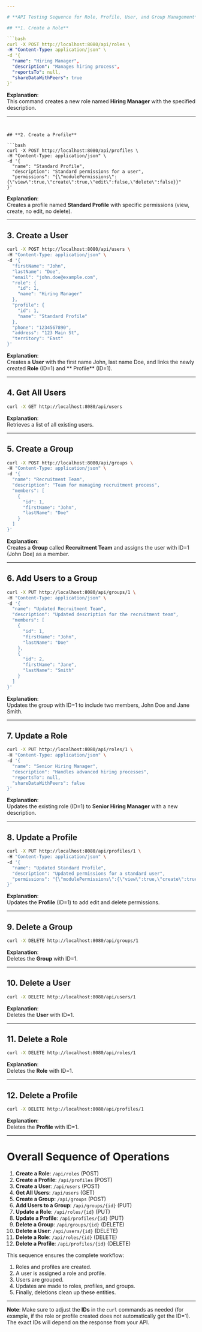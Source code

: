 ```yaml
---

# **API Testing Sequence for Role, Profile, User, and Group Management**

## **1. Create a Role**

```bash
curl -X POST http://localhost:8080/api/roles \
-H "Content-Type: application/json" \
-d '{
  "name": "Hiring Manager",
  "description": "Manages hiring process",
  "reportsTo": null,
  "shareDataWithPeers": true
}'
```

**Explanation**:  
This command creates a new role named **Hiring Manager** with the specified description.

---
```


## **2. Create a Profile**

```bash
curl -X POST http://localhost:8080/api/profiles \
-H "Content-Type: application/json" \
-d '{
  "name": "Standard Profile",
  "description": "Standard permissions for a user",
  "permissions": "{\"modulePermissions\":{\"view\":true,\"create\":true,\"edit\":false,\"delete\":false}}"
}'

```

**Explanation**:  
Creates a profile named **Standard Profile** with specific permissions (view, create, no edit, no delete).

---

## **3. Create a User**

```bash
curl -X POST http://localhost:8080/api/users \
-H "Content-Type: application/json" \
-d '{
  "firstName": "John",
  "lastName": "Doe",
  "email": "john.doe@example.com",
  "role": {
    "id": 1,
    "name": "Hiring Manager"
  },
  "profile": {
    "id": 1,
    "name": "Standard Profile"
  },
  "phone": "1234567890",
  "address": "123 Main St",
  "territory": "East"
}'

```

**Explanation**:  
Creates a **User** with the first name John, last name Doe, and links the newly created **Role** (ID=1) and **
Profile** (ID=1).

---

## **4. Get All Users**

```bash
curl -X GET http://localhost:8080/api/users
```

**Explanation**:  
Retrieves a list of all existing users.

---

## **5. Create a Group**

```bash
curl -X POST http://localhost:8080/api/groups \
-H "Content-Type: application/json" \
-d '{
  "name": "Recruitment Team",
  "description": "Team for managing recruitment process",
  "members": [
    {
      "id": 1,
      "firstName": "John",
      "lastName": "Doe"
    }
  ]
}'
```

**Explanation**:  
Creates a **Group** called **Recruitment Team** and assigns the user with ID=1 (John Doe) as a member.

---

## **6. Add Users to a Group**

```bash
curl -X PUT http://localhost:8080/api/groups/1 \
-H "Content-Type: application/json" \
-d '{
  "name": "Updated Recruitment Team",
  "description": "Updated description for the recruitment team",
  "members": [
    {
      "id": 1,
      "firstName": "John",
      "lastName": "Doe"
    },
    {
      "id": 2,
      "firstName": "Jane",
      "lastName": "Smith"
    }
  ]
}'


```

**Explanation**:  
Updates the group with ID=1 to include two members, John Doe and Jane Smith.

---

## **7. Update a Role**

```bash
curl -X PUT http://localhost:8080/api/roles/1 \
-H "Content-Type: application/json" \
-d '{
  "name": "Senior Hiring Manager",
  "description": "Handles advanced hiring processes",
  "reportsTo": null,
  "shareDataWithPeers": false
}'

```

**Explanation**:  
Updates the existing role (ID=1) to **Senior Hiring Manager** with a new description.

---

## **8. Update a Profile**

```bash
curl -X PUT http://localhost:8080/api/profiles/1 \
-H "Content-Type: application/json" \
-d '{
  "name": "Updated Standard Profile",
  "description": "Updated permissions for a standard user",
  "permissions": "{\"modulePermissions\":{\"view\":true,\"create\":true,\"edit\":true,\"delete\":true}}"
}'

```

**Explanation**:  
Updates the **Profile** (ID=1) to add edit and delete permissions.

---

## **9. Delete a Group**

```bash
curl -X DELETE http://localhost:8080/api/groups/1
```

**Explanation**:  
Deletes the **Group** with ID=1.

---

## **10. Delete a User**

```bash
curl -X DELETE http://localhost:8080/api/users/1
```

**Explanation**:  
Deletes the **User** with ID=1.

---

## **11. Delete a Role**

```bash
curl -X DELETE http://localhost:8080/api/roles/1
```

**Explanation**:  
Deletes the **Role** with ID=1.

---

## **12. Delete a Profile**

```bash
curl -X DELETE http://localhost:8080/api/profiles/1
```

**Explanation**:  
Deletes the **Profile** with ID=1.

---

# **Overall Sequence of Operations**

1. **Create a Role**: `/api/roles` (POST)
2. **Create a Profile**: `/api/profiles` (POST)
3. **Create a User**: `/api/users` (POST)
4. **Get All Users**: `/api/users` (GET)
5. **Create a Group**: `/api/groups` (POST)
6. **Add Users to a Group**: `/api/groups/{id}` (PUT)
7. **Update a Role**: `/api/roles/{id}` (PUT)
8. **Update a Profile**: `/api/profiles/{id}` (PUT)
9. **Delete a Group**: `/api/groups/{id}` (DELETE)
10. **Delete a User**: `/api/users/{id}` (DELETE)
11. **Delete a Role**: `/api/roles/{id}` (DELETE)
12. **Delete a Profile**: `/api/profiles/{id}` (DELETE)

This sequence ensures the complete workflow:

1. Roles and profiles are created.
2. A user is assigned a role and profile.
3. Users are grouped.
4. Updates are made to roles, profiles, and groups.
5. Finally, deletions clean up these entities.

---

**Note**: Make sure to adjust the **IDs** in the `curl` commands as needed (for example, if the role or profile created
does not automatically get the ID=1). The exact IDs will depend on the response from your API.

